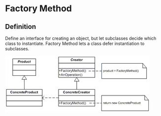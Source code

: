 # Factory Method
## Definition
Define an interface for creating an object, but let subclasses decide which class to instantiate. Factory Method lets a class defer instantiation to subclasses.

![img](diagram.gif)